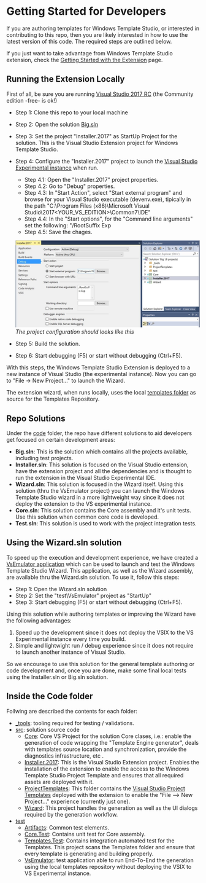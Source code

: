 Getting Started for Developers
==============================
If you are authoring templates for Windows Template Studio, or interested in contributing to this repo, then you are likely interested in how to use the latest version of this code. The required steps are outlined below.

If you just want to take advantage from Windows Template Studio extension, check the [Getting Started with the Extension](getting-started-extension.md) page.

## Running the Extension Locally
First of all, be sure you are running [Visual Studio 2017 RC](https://www.visualstudio.com/downloads/) (the Community edition -free- is ok!)

* Step 1: Clone this repo to your local machine
* Step 2: Open the solution [Big.sln](../code/)
* Step 3: Set the project "Installer.2017" as StartUp Project for the solution. This is the Visual Studio Extension project for Windows Template Studio. 
* Step 4: Configure the "Installer.2017" project to launch the [Visual Studio Experimental instance](https://msdn.microsoft.com/library/bb166560(v=vs.140).aspx) when run.
    * Step 4.1: Open the "Installer.2017" project properties.
    * Step 4.2: Go to "Debug" properties.
    * Step 4.3: In "Start Action", select "Start external program" and browse for your Visual Studio executable (devenv.exe), tipically in the path "C:\Program Files (x86)\Microsoft Visual Studio\2017\<YOUR_VS_EDITION>\Common7\IDE\" 
    * Step 4.4: In the "Start options", for the "Command line arguments" set the following: "/RootSuffix Exp
    * Step 4.5: Save the chages.
    
    ![Installer.2017 Configuration](./resources/getting-started/Installer2017.Debug.Config.JPG)
    *The project configuration should looks like this*

* Step 5: Build the solution.
* Step 6: Start debugging (F5) or start without debugging (Ctrl+F5).

With this steps, the Windows Template Studio Extension is deployed to a new instance of Visual Studio (the experimental instance). Now you can go to "File -> New Project..." to launch the Wizard.

The extension wizard, when runs locally, uses the local [templates folder](../templates) as source for the Templates Repository. 

## Repo Solutions
Under the [code](../code/) folder, the repo have different solutions to aid developers get focused on certain development areas:

* **Big.sln**: This is the solution which contains all the projects available, including test projects.
* **Installer.sln**: This solution is focused on the Visual Studio extension, have the extension project and all the dependencies and is thought to run the extension in the Visual Studio Experimental IDE.
* **Wizard.sln**: This solution is focused in the Wizard itself. Using this solution (thru the VsEmulator project) you can launch the Windows Template Studio wizard in a more lightweight way since it does not deploy the extension to the VS experimental instance.
* **Core.sln**: This solution contains the Core assembly and it's unit tests. Use this solution when common core code is developed.
* **Test.sln**: This solution is used to work with the project integration tests.

## Using the Wizard.sln solution
To speed up the execution and development experience, we have created a [VsEmulator application](../src/test) which can be used to launch and test the Windows Template Studio Wizard. This application, as well as the Wizard assembly, are available thru the Wizard.sln solution. To use it, follow this steps:

* Step 1: Open the Wizard.sln solution
* Step 2: Set the "test\VsEmulator" project as "StartUp"
* Step 3: Start debugging (F5) or start without debugging (Ctrl+F5).

Using this solution while authoring templates or improving the Wizard have the following advantages:
1. Speed up the development since it does not deploy the VSIX to the VS Experimental instance every time you build.
2. Simple and lightwight run / debug experience since it does not require to launch another instance of Visual Studio. 

So we encourage to use this solution for the general template authoring or code development and, once you are done, make some final local tests using the Installer.sln or Big.sln solution.

## Inside the Code folder
Follwing are described the contents for each folder:

* [_tools](../code/_tools): tooling required for testing / validations.
* [src](../code/src): solution source code
    * [Core](../code/src/core): Core VS Project for the solution Core clases, i.e.: enable the generation of code wrapping the "Template Engine generator", deals with templates source location and synchronization, provide the diagnostics infrastructure, etc .  
    * [Installer.2017](../code/src/Installer.2017): This is the Visual Studio Extension project. Enables the installation of the extension to enable the access to the Windows Template Studio Project Template and ensures that all required assets are deployed with it.
    * [ProjectTemplates](../code/src/ProjectTemplates): This folder contains the [Visual Studio Project Templates](https://msdn.microsoft.com/library/ms247121.aspx) deployed with the extension to enable the "File --> New Project..." experience (currently just one).
    * [Wizard](../code/src/Wizard): This project handles the generation as well as the UI dialogs required by the generation workflow.
* [test](../code/test)
    * [Artifacts](../code/test/Artifacts): Common test elements. 
    * [Core.Test](../code/test/Core.Test): Contains unit test for Core assembly.
    * [Templates.Test](../code/test/Templates.Test): Contains integration automated test for the Templates. This project scans the Templates folder and ensure that every template is generating and building properly.
    * [VsEmulator](../code/test/VsEmulator): test application able to run End-To-End the generation using the local templates repository without deploying the VSIX to VS Experimental instance.